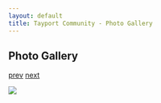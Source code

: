 ```yaml
---
layout: default
title: Tayport Community - Photo Gallery
---
```

## Photo Gallery

[prev](http://tayport.org.uk/photo/47) [next](http://tayport.org.uk/photo/49)

![ ](http://tayport.org.uk/media/048.jpg " ")

